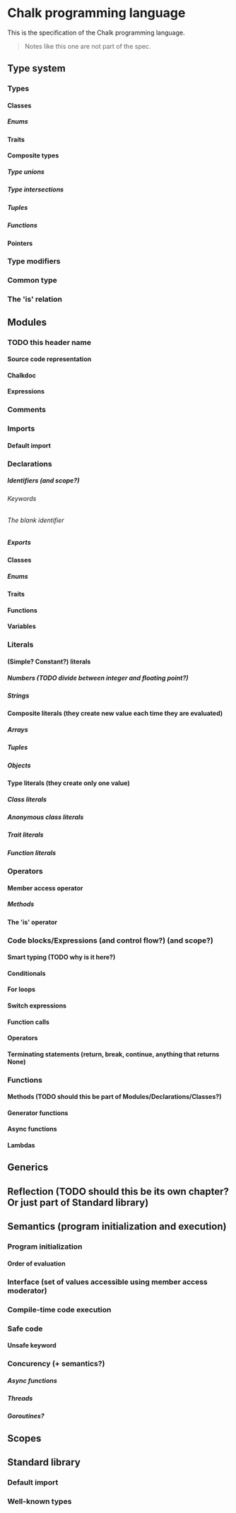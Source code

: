 # Chalk programming language
This is the specification of the Chalk programming language.

> Notes like this one are not part of the spec.

## Type system

### Types
#### Classes
##### Enums
#### Traits
#### Composite types
##### Type unions
##### Type intersections
##### Tuples
##### Functions
#### Pointers

### Type modifiers

### Common type

### The 'is' relation

## Modules
### TODO this header name
#### Source code representation
#### Chalkdoc
#### Expressions

### Comments

### Imports
#### Default import

### Declarations
##### Identifiers (and scope?)
###### Keywords
###### The blank identifier
##### Exports
#### Classes
##### Enums
#### Traits
#### Functions
#### Variables

### Literals
#### (Simple? Constant?) literals
##### Numbers (TODO divide between integer and floating point?)
##### Strings
#### Composite literals (they create new value each time they are evaluated)
##### Arrays
##### Tuples
##### Objects
#### Type literals (they create only one value)
##### Class literals
##### Anonymous class literals
##### Trait literals
##### Function literals

### Operators
#### Member access operator
##### Methods
#### The 'is' operator

### Code blocks/Expressions (and control flow?) (and scope?)
#### Smart typing (TODO why is it here?)
#### Conditionals
#### For loops
#### Switch expressions
#### Function calls
#### Operators
#### Terminating statements (return, break, continue, anything that returns None)

### Functions
#### Methods (TODO should this be part of Modules/Declarations/Classes?)
#### Generator functions
#### Async functions
#### Lambdas

## Generics

## Reflection (TODO should this be its own chapter? Or just part of Standard library)

## Semantics (program initialization and execution)
### Program initialization
#### Order of evaluation
### Interface (set of values accessible using member access moderator)
### Compile-time code execution
### Safe code
#### Unsafe keyword

### Concurency (+ semantics?)
##### Async functions
##### Threads
##### Goroutines?

## Scopes


## Standard library
### Default import
### Well-known types
